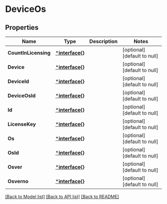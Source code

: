 # DeviceOs

## Properties
Name | Type | Description | Notes
------------ | ------------- | ------------- | -------------
**CountInLicensing** | [***interface{}**](interface{}.md) |  | [optional] [default to null]
**Device** | [***interface{}**](interface{}.md) |  | [optional] [default to null]
**DeviceId** | [***interface{}**](interface{}.md) |  | [optional] [default to null]
**DeviceOsId** | [***interface{}**](interface{}.md) |  | [optional] [default to null]
**Id** | [***interface{}**](interface{}.md) |  | [optional] [default to null]
**LicenseKey** | [***interface{}**](interface{}.md) |  | [optional] [default to null]
**Os** | [***interface{}**](interface{}.md) |  | [optional] [default to null]
**OsId** | [***interface{}**](interface{}.md) |  | [optional] [default to null]
**Osver** | [***interface{}**](interface{}.md) |  | [optional] [default to null]
**Osverno** | [***interface{}**](interface{}.md) |  | [optional] [default to null]

[[Back to Model list]](../README.md#documentation-for-models) [[Back to API list]](../README.md#documentation-for-api-endpoints) [[Back to README]](../README.md)


